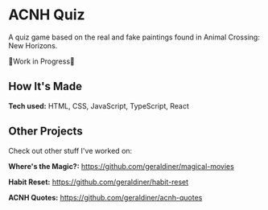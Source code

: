 # ACNH Quiz

A quiz game based on the real and fake paintings found in Animal Crossing: New Horizons.

🚧Work in Progress🚧

## How It's Made

**Tech used:** HTML, CSS, JavaScript, TypeScript, React

<!--
## Optimizations



## Lessons Learned -->

## Other Projects

Check out other stuff I've worked on:

**Where's the Magic?:** https://github.com/geraldiner/magical-movies

**Habit Reset:** https://github.com/geraldiner/habit-reset

**ACNH Quotes:** https://github.com/geraldiner/acnh-quotes
